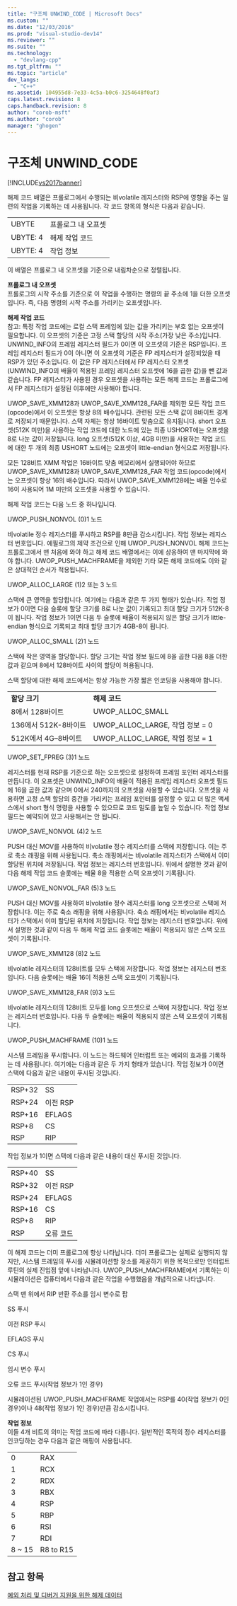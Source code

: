 ```yaml
---
title: "구조체 UNWIND_CODE | Microsoft Docs"
ms.custom: ""
ms.date: "12/03/2016"
ms.prod: "visual-studio-dev14"
ms.reviewer: ""
ms.suite: ""
ms.technology: 
  - "devlang-cpp"
ms.tgt_pltfrm: ""
ms.topic: "article"
dev_langs: 
  - "C++"
ms.assetid: 104955d8-7e33-4c5a-b0c6-3254648f0af3
caps.latest.revision: 8
caps.handback.revision: 8
author: "corob-msft"
ms.author: "corob"
manager: "ghogen"
---
```

# 구조체 UNWIND_CODE
[!INCLUDE[vs2017banner](../assembler/inline/includes/vs2017banner.md)]

해제 코드 배열은 프롤로그에서 수행되는 비volatile 레지스터와 RSP에 영향을 주는 일련의 작업을 기록하는 데 사용됩니다.  각 코드 항목의 형식은 다음과 같습니다.  
  
|||  
|-|-|  
|UBYTE|프롤로그 내 오프셋|  
|UBYTE: 4|해제 작업 코드|  
|UBYTE: 4|작업 정보|  
  
 이 배열은 프롤로그 내 오프셋을 기준으로 내림차순으로 정렬됩니다.  
  
 **프롤로그 내 오프셋**  
 프롤로그의 시작 주소를 기준으로 이 작업을 수행하는 명령의 끝 주소에 1을 더한 오프셋입니다. 즉, 다음 명령의 시작 주소를 가리키는 오프셋입니다.  
  
 **해제 작업 코드**  
 참고: 특정 작업 코드에는 로컬 스택 프레임에 있는 값을 가리키는 부호 없는 오프셋이 필요합니다.  이 오프셋의 기준은 고정 스택 할당의 시작 주소\(가장 낮은 주소\)입니다.  UNWIND\_INFO의 프레임 레지스터 필드가 0이면 이 오프셋의 기준은 RSP입니다.  프레임 레지스터 필드가 0이 아니면 이 오프셋의 기준은 FP 레지스터가 설정되었을 때 RSP가 있던 주소입니다.  이 값은 FP 레지스터에서 FP 레지스터 오프셋\(UNWIND\_INFO의 배율이 적용된 프레임 레지스터 오프셋에 16을 곱한 값\)을 뺀 값과 같습니다.  FP 레지스터가 사용된 경우 오프셋을 사용하는 모든 해제 코드는 프롤로그에서 FP 레지스터가 설정된 이후에만 사용해야 합니다.  
  
 UWOP\_SAVE\_XMM128과 UWOP\_SAVE\_XMM128\_FAR를 제외한 모든 작업 코드\(opcode\)에서 이 오프셋은 항상 8의 배수입니다. 관련된 모든 스택 값이 8바이트 경계로 저장되기 때문입니다. 스택 자체는 항상 16바이트 맞춤으로 유지됩니다.  short 오프셋\(512K 미만\)을 사용하는 작업 코드에 대한 노드에 있는 최종 USHORT에는 오프셋을 8로 나눈 값이 저장됩니다.  long 오프셋\(512K 이상, 4GB 미만\)을 사용하는 작업 코드에 대한 두 개의 최종 USHORT 노드에는 오프셋이 little\-endian 형식으로 저장됩니다.  
  
 모든 128비트 XMM 작업은 16바이트 맞춤 메모리에서 실행되어야 하므로 UWOP\_SAVE\_XMM128과 UWOP\_SAVE\_XMM128\_FAR 작업 코드\(opcode\)에서는 오프셋이 항상 16의 배수입니다.  따라서 UWOP\_SAVE\_XMM128에는 배율 인수로 16이 사용되어 1M 미만의 오프셋을 사용할 수 있습니다.  
  
 해제 작업 코드는 다음 노드 중 하나입니다.  
  
 UWOP\_PUSH\_NONVOL \(0\)1 노드  
  
 비volatile 정수 레지스터를 푸시하고 RSP를 8만큼 감소시킵니다.  작업 정보는 레지스터 번호입니다.  에필로그의 제약 조건으로 인해 UWOP\_PUSH\_NONVOL 해제 코드는 프롤로그에서 맨 처음에 와야 하고 해제 코드 배열에서는 이에 상응하여 맨 마지막에 와야 합니다.  UWOP\_PUSH\_MACHFRAME을 제외한 기타 모든 해제 코드에도 이와 같은 상대적인 순서가 적용됩니다.  
  
 UWOP\_ALLOC\_LARGE \(1\)2 또는 3 노드  
  
 스택에 큰 영역을 할당합니다.  여기에는 다음과 같은 두 가지 형태가 있습니다.  작업 정보가 0이면 다음 슬롯에 할당 크기를 8로 나눈 값이 기록되고 최대 할당 크기가 512K\-8이 됩니다.  작업 정보가 1이면 다음 두 슬롯에 배율이 적용되지 않은 할당 크기가 little\-endian 형식으로 기록되고 최대 할당 크기가 4GB\-8이 됩니다.  
  
 UWOP\_ALLOC\_SMALL \(2\)1 노드  
  
 스택에 작은 영역을 할당합니다.  할당 크기는 작업 정보 필드에 8을 곱한 다음 8을 더한 값과 같으며 8에서 128바이트 사이의 할당이 허용됩니다.  
  
 스택 할당에 대한 해제 코드에서는 항상 가능한 가장 짧은 인코딩을 사용해야 합니다.  
  
|||  
|-|-|  
|**할당 크기**|**해제 코드**|  
|8에서 128바이트|UWOP\_ALLOC\_SMALL|  
|136에서 512K\-8바이트|UWOP\_ALLOC\_LARGE, 작업 정보 \= 0|  
|512K에서 4G–8바이트|UWOP\_ALLOC\_LARGE, 작업 정보 \= 1|  
  
 UWOP\_SET\_FPREG \(3\)1 노드  
  
 레지스터를 현재 RSP를 기준으로 하는 오프셋으로 설정하여 프레임 포인터 레지스터를 만듭니다.  이 오프셋은 UNWIND\_INFO의 배율이 적용된 프레임 레지스터 오프셋 필드에 16을 곱한 값과 같으며 0에서 240까지의 오프셋을 사용할 수 있습니다.  오프셋을 사용하면 고정 스택 할당의 중간을 가리키는 프레임 포인터를 설정할 수 있고 더 많은 액세스에서 short 형식 명령을 사용할 수 있으므로 코드 밀도를 높일 수 있습니다.  작업 정보 필드는 예약되어 있고 사용해서는 안 됩니다.  
  
 UWOP\_SAVE\_NONVOL \(4\)2 노드  
  
 PUSH 대신 MOV를 사용하여 비volatile 정수 레지스터를 스택에 저장합니다.  이는 주로 축소 래핑을 위해 사용됩니다. 축소 래핑에서는 비volatile 레지스터가 스택에서 이미 할당된 위치에 저장됩니다.  작업 정보는 레지스터 번호입니다.  위에서 설명한 것과 같이 다음 해제 작업 코드 슬롯에는 배율 8을 적용한 스택 오프셋이 기록됩니다.  
  
 UWOP\_SAVE\_NONVOL\_FAR \(5\)3 노드  
  
 PUSH 대신 MOV를 사용하여 비volatile 정수 레지스터를 long 오프셋으로 스택에 저장합니다.  이는 주로 축소 래핑을 위해 사용됩니다. 축소 래핑에서는 비volatile 레지스터가 스택에서 이미 할당된 위치에 저장됩니다.  작업 정보는 레지스터 번호입니다.  위에서 설명한 것과 같이 다음 두 해제 작업 코드 슬롯에는 배율이 적용되지 않은 스택 오프셋이 기록됩니다.  
  
 UWOP\_SAVE\_XMM128 \(8\)2 노드  
  
 비volatile 레지스터의 128비트를 모두 스택에 저장합니다.  작업 정보는 레지스터 번호입니다.  다음 슬롯에는 배율 16이 적용된 스택 오프셋이 기록됩니다.  
  
 UWOP\_SAVE\_XMM128\_FAR \(9\)3 노드  
  
 비volatile 레지스터의 128비트 모두를 long 오프셋으로 스택에 저장합니다.  작업 정보는 레지스터 번호입니다.  다음 두 슬롯에는 배율이 적용되지 않은 스택 오프셋이 기록됩니다.  
  
 UWOP\_PUSH\_MACHFRAME \(10\)1 노드  
  
 시스템 프레임을 푸시합니다.  이 노드는 하드웨어 인터럽트 또는 예외의 효과를 기록하는 데 사용됩니다.  여기에는 다음과 같은 두 가지 형태가 있습니다.  작업 정보가 0이면 스택에 다음과 같은 내용이 푸시된 것입니다.  
  
|||  
|-|-|  
|RSP\+32|SS|  
|RSP\+24|이전 RSP|  
|RSP\+16|EFLAGS|  
|RSP\+8|CS|  
|RSP|RIP|  
  
 작업 정보가 1이면 스택에 다음과 같은 내용이 대신 푸시된 것입니다.  
  
|||  
|-|-|  
|RSP\+40|SS|  
|RSP\+32|이전 RSP|  
|RSP\+24|EFLAGS|  
|RSP\+16|CS|  
|RSP\+8|RIP|  
|RSP|오류 코드|  
  
 이 해제 코드는 더미 프롤로그에 항상 나타납니다. 더미 프롤로그는 실제로 실행되지 않지만, 시스템 프레임의 푸시를 시뮬레이션할 장소를 제공하기 위한 목적으로만 인터럽트 루틴의 실제 진입점 앞에 나타납니다.  UWOP\_PUSH\_MACHFRAME에서 기록하는 이 시뮬레이션은 컴퓨터에서 다음과 같은 작업을 수행했음을 개념적으로 나타냅니다.  
  
 스택 맨 위에서 RIP 반환 주소를 임시 변수로 팝  
  
 SS 푸시  
  
 이전 RSP 푸시  
  
 EFLAGS 푸시  
  
 CS 푸시  
  
 임시 변수 푸시  
  
 오류 코드 푸시\(작업 정보가 1인 경우\)  
  
 시뮬레이션된 UWOP\_PUSH\_MACHFRAME 작업에서는 RSP를 40\(작업 정보가 0인 경우\)이나 48\(작업 정보가 1인 경우\)만큼 감소시킵니다.  
  
 **작업 정보**  
 이들 4개 비트의 의미는 작업 코드에 따라 다릅니다.  일반적인 목적의 정수 레지스터를 인코딩하는 경우 다음과 같은 매핑이 사용됩니다.  
  
|||  
|-|-|  
|0|RAX|  
|1|RCX|  
|2|RDX|  
|3|RBX|  
|4|RSP|  
|5|RBP|  
|6|RSI|  
|7|RDI|  
|8 ~ 15|R8 to R15|  
  
## 참고 항목  
 [예외 처리 및 디버거 지원을 위한 해제 데이터](../build/unwind-data-for-exception-handling-debugger-support.md)